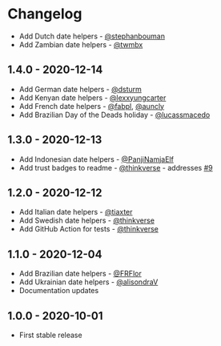 # Changelog

- Add Dutch date helpers - [@stephanbouman](https://github.com/stephanbouman)
- Add Zambian date helpers - [@twmbx](https://github.com/twmbx)

## 1.4.0 - 2020-12-14
- Add German date helpers - [@dsturm](https://github.com/dsturm)
- Add Kenyan date helpers - [@lexxyungcarter](https://github.com/lexxyungcarter)
- Add French date helpers - [@fabpl](https://github.com/fabpl), [@auncly](https://github.com/auncly)
- Add Brazilian Day of the Deads holiday - [@lucassmacedo](https://github.com/lucassmacedo)

## 1.3.0 - 2020-12-13
- Add Indonesian date helpers - [@PanjiNamjaElf](https://github.com/PanjiNamjaElf)
- Add trust badges to readme - [@thinkverse](https://github.com/thinkverse) - addresses [#9](https://github.com/dansoppelsa/laravel-carbon-macros/issues/9)

## 1.2.0 - 2020-12-12
- Add Italian date helpers - [@tiaxter](https://github.com/tiaxter)
- Add Swedish date helpers - [@thinkverse](https://github.com/thinkverse)
- Add GitHub Action for tests - [@thinkverse](https://github.com/thinkverse)

## 1.1.0 - 2020-12-04
- Add Brazilian date helpers - [@FRFlor](https://github.com/FRFlor)
- Add Ukrainian date helpers - [@alisondraV](https://github.com/alisondraV)
- Documentation updates

## 1.0.0 - 2020-10-01
- First stable release
